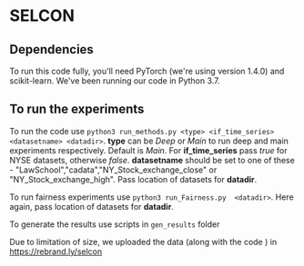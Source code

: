 # SELCON

## Dependencies

To run this code fully, you'll need PyTorch (we're using version 1.4.0) and scikit-learn. We've been running our code in Python 3.7.

## To run the experiments

To run the code use `python3 run_methods.py <type> <if_time_series> <datasetname> <datadir>`. **type** can be *Deep* or *Main* to run deep and main experiments respectively. Default is *Main*.
For **if_time_series** pass *true* for NYSE datasets, otherwise *false*. **datasetname** should be set to one of these - "LawSchool","cadata","NY_Stock_exchange_close" or "NY_Stock_exchange_high".  Pass location of datasets for **datadir**.

To run fairness experiments use `python3 run_Fairness.py  <datadir>`. Here again, pass location of datasets for **datadir**.

To generate the results use scripts in `gen_results` folder

Due to limitation of size, we uploaded the data (along with the code ) in https://rebrand.ly/selcon